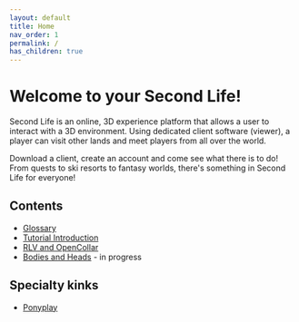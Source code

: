```yaml
---
layout: default
title: Home
nav_order: 1
permalink: /
has_children: true
---
```


# Welcome to your Second Life!

Second Life is an online, 3D experience platform that allows a user to interact with a 3D environment.  Using dedicated client software (viewer), a player can visit other lands and meet players from all over the world.

Download a client, create an account and come see what there is to do! From quests to ski resorts to fantasy worlds, there's something in Second Life for everyone!

## Contents

- [Glossary](glossary.md)
- [Tutorial Introduction](tutorials/index.md)
- [RLV and OpenCollar](tutorials/rlv-and-opencollar.md)
- [Bodies and Heads](tutorials/body-and-head.md) - in progress

## Specialty kinks

- [Ponyplay](ponyplay/index.md)
